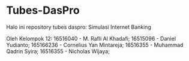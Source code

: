 # Tubes-DasPro
Halo ini repository tubes daspro:
Simulasi Internet Banking

Oleh Kelompok 12: 
16516040 - M. Rafli Al Khadafi; 
16515096 - Daniel Yudianto; 
165166236 - Cornelius Yan Mintareja; 
16516355 - Muhammad Qadrin Syira; 
16516355 - Nicholas  Wijaya; 

